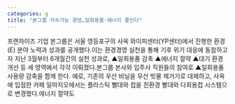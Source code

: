 ```yaml
---
categories: g
title: "본그룹 지속가능 경영…일회용품·에너지 줄인다"
---
```

프랜차이즈 기업 본그룹은 서울 영등포구의 사옥 와이피센터(YP센터)에서 진행한 환경(E) 분야 노력과 성과를 공개했다.이는 환경경영 실천을 통해 기후 위기 대응에 동참하고자 지난 3월부터 6개월간의 실천 성과로, ▲일회용품 감축 ▲에너지 절약 ▲대기 환경 개선 등 세 영역에서 각각 이뤄졌다.본그룹 본사와 입주사 직원들의 참여로 ▲일회용품 사용량 감축을 함께 한다. 예로, 기존의 우산 비닐을 우산 빗물 제거기로 대체하고, 사옥에 입점한 카페 일마지오에서는 플라스틱 빨대와 컵을 친환경 빨대와 다회용컵 시스템으로 변경했다.에너지 절약도
